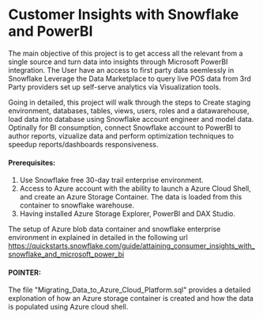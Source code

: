 # Customer Insights with Snowflake and PowerBI
The main objective of this project is to get access all the relevant from a single source and turn data into insights through Microsoft PowerBI integration.
The User have an access to first party data seemlessly in Snowflake Leverage the Data Marketplace to query live POS data from 3rd Party providers set up self-serve analytics via Visualization tools.

Going in detailed, this project will walk through the steps to Create staging environment, databases, tables, views, users, roles and a datawarehouse, load data into database 
using Snowflake account engineer and model data. Optinally for BI consumption, connect Snowflake account to PowerBI to author reports, vizualize data and perform optimization 
techniques to speedup reports/dashboards responsiveness.

#### Prerequisites:
1. Use Snowflake free 30-day trail enterprise environment.
2. Access to Azure account with the ability to launch a Azure Cloud Shell, and create an Azure Storage Container. The data is loaded from this container to snowflake warehouse.
3. Having installed Azure Storage Explorer, PowerBI and DAX Studio.

The setup of Azure blob data container and snowflake enterprise environment in explained in detailed in the following url 
https://quickstarts.snowflake.com/guide/attaining_consumer_insights_with_snowflake_and_microsoft_power_bi

#### POINTER:
The file "Migrating_Data_to_Azure_Cloud_Platform.sql" provides a detailed explonation of how an Azure storage container is created and how the data is populated using Azure cloud shell.
